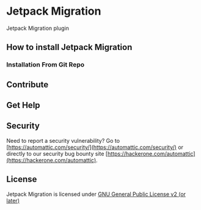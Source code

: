 # Jetpack Migration

Jetpack Migration plugin

## How to install Jetpack Migration

### Installation From Git Repo

## Contribute

## Get Help

## Security

Need to report a security vulnerability? Go to [https://automattic.com/security/](https://automattic.com/security/) or directly to our security bug bounty site [https://hackerone.com/automattic](https://hackerone.com/automattic).

## License

Jetpack Migration is licensed under [GNU General Public License v2 (or later)](./LICENSE.txt)

